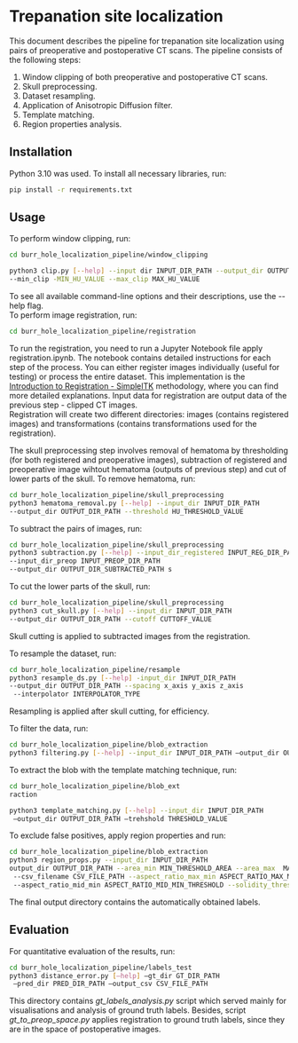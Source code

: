 # Trepanation site localization

This document describes the pipeline for trepanation site localization using pairs of preoperative and postoperative CT scans. The pipeline consists of the following steps:
1. Window clipping of both preoperative and postoperative CT scans.
2. Skull preprocessing.
3. Dataset resampling.
4. Application of Anisotropic Diffusion filter.
5. Template matching.
6. Region properties analysis. 

## Installation

Python 3.10 was used.
To install all necessary libraries, run:

```bash
pip install -r requirements.txt
```

## Usage

To perform window clipping, run:
```bash
cd burr_hole_localization_pipeline/window_clipping

python3 clip.py [--help] --input dir INPUT_DIR_PATH --output_dir OUTPUT_DIR _PATH   
--min_clip -MIN_HU_VALUE --max_clip MAX_HU_VALUE
```
To see all available command-line options and their descriptions, use the --help flag.  
To perform image registration, run:
```bash
cd burr_hole_localization_pipeline/registration
```
To run the registration, you need to run a Jupyter Notebook file apply registration.ipynb.
The notebook contains detailed instructions for each step of the process. You
can either register images individually (useful for testing) or process the entire
dataset. This implementation is the [Introduction to Registration - SimpleITK](https://insightsoftwareconsortium.github.io/SimpleITK-Notebooks/Python_html/60_Registration_Introduction.html)
 methodology, where you can find more detailed explanations. 
Input data for registration are output data of the previous step - clipped CT images.  
Registration will create two different directories: images (contains registered images) and transformations (contains transformations used for the registration).

The skull preprocessing step involves removal of hematoma by thresholding (for both registered and preoperative images), subtraction of registered and preoperative image wihtout  hematoma (outputs of previous step) and cut of lower parts of the skull. To remove hematoma, run:
```bash
cd burr_hole_localization_pipeline/skull_preprocessing
python3 hematoma_removal.py [--help] --input_dir INPUT_DIR_PATH 
--output_dir OUTPUT_DIR_PATH --threshold HU_THRESHOLD_VALUE
```
To subtract the pairs of images, run:
```bash
cd burr_hole_localization_pipeline/skull_preprocessing
python3 subtraction.py [--help] --input_dir_registered INPUT_REG_DIR_PATH 
--input_dir_preop INPUT_PREOP_DIR_PATH 
--output_dir OUTPUT_DIR_SUBTRACTED_PATH s
```
To cut the lower parts of the skull, run:
```bash
cd burr_hole_localization_pipeline/skull_preprocessing
python3 cut_skull.py [--help] --input_dir INPUT_DIR_PATH 
--output_dir OUTPUT_DIR_PATH --cutoff CUTTOFF_VALUE
```
Skull cutting is applied to subtracted images from the registration.  

To resample the dataset, run:
```bash
cd burr_hole_localization_pipeline/resample
python3 resample_ds.py [--help] -input_dir INPUT_DIR_PATH 
--output_dir OUTPUT_DIR_PATH --spacing x_axis y_axis z_axis  
 --interpolator INTERPOLATOR_TYPE
```
Resampling is applied after skull cutting, for efficiency.

To filter the data, run:
```bash
cd burr_hole_localization_pipeline/blob_extraction
python3 filtering.py [--help] --input_dir INPUT_DIR_PATH —output_dir OUTPUT_DIR_PATH

```
To extract the blob with the template matching technique, run:
```bash
cd burr_hole_localization_pipeline/blob_ext  
raction

python3 template_matching.py [--help] --input_dir INPUT_DIR_PATH
 —output_dir OUTPUT_DIR_PATH —trehshold THRESHOLD_VALUE
```
To exclude false positives, apply region properties and run:
```bash
cd burr_hole_localization_pipeline/blob_extraction
python3 region_props.py --input_dir INPUT_DIR_PATH   
output_dir OUTPUT_DIR_PATH --area_min MIN_THRESHOLD_AREA --area_max  MAX_THRESHOLD_AREA 
 --csv_filename CSV_FILE_PATH --aspect_ratio_max_min ASPECT_RATIO_MAX_MIN_THRESHOLD  
 --aspect_ratio_mid_min ASPECT_RATIO_MID_MIN_THRESHOLD --solidity_threshold SOLIDITY_THRESHOLD
```
The final output directory contains the automatically obtained labels.

## Evaluation
For quantitative evaluation of the results, run:
```bash
cd burr_hole_localization_pipeline/labels_test 
python3 distance_error.py [—help] —gt_dir GT_DIR_PATH 
 —pred_dir PRED_DIR_PATH —output_csv CSV_FILE_PATH
```
This directory contains *gt_labels_analysis.py* script which served mainly for visualisations and analysis of ground truth labels. 
Besides, script *gt_to_preop_space.py* applies registration to ground truth labels, since they are in the space of postoperative images.

